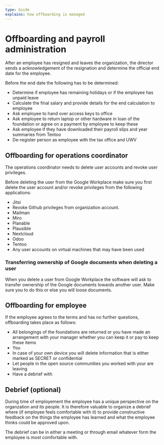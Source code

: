 ```yaml
---
type: Guide
explains: how offboarding is managed
---
```


# Offboarding and payroll administration

After an employee has resigned and leaves the organization, the director sends a acknowledgement of the resignation and determine the official end date for the employee.

Before the end date the following has to be determined:

* Determine if employee has remaining holidays or if the employee has unpaid leave
* Calculate the final salary and provide details for the end calculation to employee
* Ask employee to hand over access keys to office
* Ask employee to return laptop or other hardware in loan of the foundation or agree on a payment by employee to keep these
* Ask employee if they have downloaded their payroll slips and year summaries from Tentoo
* De-register person as employee with the tax office and UWV

## Offboarding for operations coordinator

The operations coordinator needs to delete user accounts and revoke user privileges.

Before deleting the user from the Google Workplace make sure you first delete the user account and/or revoke privileges from the following applications:

- Jitsi
- Revoke Github privileges from organization account.
- Mailman
- Miro
- Planable
- Plausible
- Nextcloud
- Odoo
- Tentoo
- Any user accounts on virtual machines that may have been used

### Transferring ownership of Google documents when deleting a user
When you delete a user from Google Workplace the software will ask to transfer ownership of the
Google documents towards another user. Make sure you to do this or else you will loose documents.

## Offboarding for employee

If the employee agrees to the terms and has no further questions, offboarding takes place as follows:

* All belongings of the foundations are returned or you have made an arrangement with your manager whether you can keep it or pay to keep these items
* You
* In case of your own device you will delete information that is either marked as SECRET or confidential
* Let people in the open source communities you worked with your are leaving
* Have a debrief with

## Debrief (optional)
During time of employement the employee has a unique perspective on the organzation and its people. It is therefore valuable to organize a debrief where (if employee feels comfortable with it) to provide constructive feedback on the things the employee has learned and what the employee thinks could be approved upon.

The debrief can be in either a meeting or through email whatever form the employee is most comfortable with.

